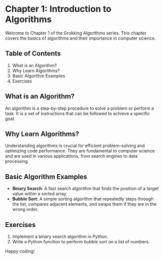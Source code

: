 # Chapter 1: Introduction to Algorithms

Welcome to Chapter 1 of the Grokking Algorithms series. This chapter covers the basics of algorithms and their importance in computer science.

## Table of Contents

1. What is an Algorithm?
2. Why Learn Algorithms?
3. Basic Algorithm Examples
4. Exercises

## What is an Algorithm?

An algorithm is a step-by-step procedure to solve a problem or perform a task. It is a set of instructions that can be followed to achieve a specific goal.

## Why Learn Algorithms?

Understanding algorithms is crucial for efficient problem-solving and optimizing code performance. They are fundamental to computer science and are used in various applications, from search engines to data processing.

## Basic Algorithm Examples

- **Binary Search**: A fast search algorithm that finds the position of a target value within a sorted array.
- **Bubble Sort**: A simple sorting algorithm that repeatedly steps through the list, compares adjacent elements, and swaps them if they are in the wrong order.

## Exercises

1. Implement a binary search algorithm in Python.
2. Write a Python function to perform bubble sort on a list of numbers.

Happy coding!
